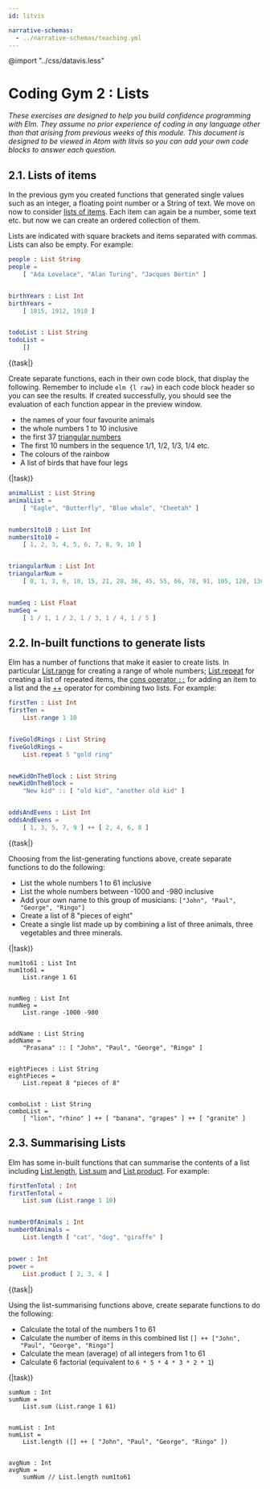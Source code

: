 ```yaml
---
id: litvis

narrative-schemas:
  - ../narrative-schemas/teaching.yml
---
```


@import "../css/datavis.less"

<!-- Everything above this line should probably be left untouched. -->

# Coding Gym 2 : Lists

_These exercises are designed to help you build confidence programming with Elm. They assume no prior experience of coding in any language other than that arising from previous weeks of this module. This document is designed to be viewed in Atom with litvis so you can add your own code blocks to answer each question._

## 2.1. Lists of items

In the previous gym you created functions that generated single values such as an integer, a floating point number or a String of text. We move on now to consider [lists of items](https://package.elm-lang.org/packages/elm/core/latest/List). Each item can again be a number, some text etc. but now we can create an ordered collection of them.

Lists are indicated with square brackets and items separated with commas. Lists can also be empty. For example:

```elm {l siding}
people : List String
people =
    [ "Ada Lovelace", "Alan Turing", "Jacques Bertin" ]


birthYears : List Int
birthYears =
    [ 1815, 1912, 1918 ]


todoList : List String
todoList =
    []
```

{(task|}

Create separate functions, each in their own code block, that display the following. Remember to include `elm {l raw}` in each code block header so you can see the results. If created successfully, you should see the evaluation of each function appear in the preview window.

- the names of your four favourite animals
- the whole numbers 1 to 10 inclusive
- the first 37 [triangular numbers](https://en.wikipedia.org/wiki/Triangular_number)
- The first 10 numbers in the sequence 1/1, 1/2, 1/3, 1/4 etc.
- The colours of the rainbow
- A list of birds that have four legs

{|task)}

```elm {l raw}
animalList : List String
animalList =
    [ "Eagle", "Butterfly", "Blue whale", "Cheetah" ]


numbers1to10 : List Int
numbers1to10 =
    [ 1, 2, 3, 4, 5, 6, 7, 8, 9, 10 ]


triangularNum : List Int
triangularNum =
    [ 0, 1, 3, 6, 10, 15, 21, 28, 36, 45, 55, 66, 78, 91, 105, 120, 136, 153, 171, 190, 210, 231, 253, 276, 300, 325, 351, 378, 406, 435, 465, 496, 528, 561, 595, 630, 666 ]


numSeq : List Float
numSeq =
    [ 1 / 1, 1 / 2, 1 / 3, 1 / 4, 1 / 5 ]
```

## 2.2. In-built functions to generate lists

Elm has a number of functions that make it easier to create lists. In particular [List.range](https://package.elm-lang.org/packages/elm/core/latest/List#range) for creating a range of whole numbers; [List.repeat](https://package.elm-lang.org/packages/elm/core/latest/List#repeat) for creating a list of repeated items, the [cons operator `::`](<https://package.elm-lang.org/packages/elm/core/latest/List#(::)>) for adding an item to a list and the [++](https://package.elm-lang.org/packages/elm/core/latest/Basics#++) operator for combining two lists. For example:

```elm {l siding raw}
firstTen : List Int
firstTen =
    List.range 1 10


fiveGoldRings : List String
fiveGoldRings =
    List.repeat 5 "gold ring"


newKidOnTheBlock : List String
newKidOnTheBlock =
    "New kid" :: [ "old kid", "another old kid" ]


oddsAndEvens : List Int
oddsAndEvens =
    [ 1, 3, 5, 7, 9 ] ++ [ 2, 4, 6, 8 ]
```

{(task|}

Choosing from the list-generating functions above, create separate functions to do the following:

- List the whole numbers 1 to 61 inclusive
- List the whole numbers between -1000 and -980 inclusive
- Add your own name to this group of musicians: `["John", "Paul", "George", "Ringo"]`
- Create a list of 8 "pieces of eight"
- Create a single list made up by combining a list of three animals, three vegetables and three minerals.

{|task)}

```elm{l raw}
num1to61 : List Int
num1to61 =
    List.range 1 61


numNeg : List Int
numNeg =
    List.range -1000 -980


addName : List String
addName =
    "Prasana" :: [ "John", "Paul", "George", "Ringo" ]


eightPieces : List String
eightPieces =
    List.repeat 8 "pieces of 8"


comboList : List String
comboList =
    [ "lion", "rhino" ] ++ [ "banana", "grapes" ] ++ [ "granite" ]
```

## 2.3. Summarising Lists

Elm has some in-built functions that can summarise the contents of a list including [List.length](https://package.elm-lang.org/packages/elm/core/latest/List#length), [List.sum](https://package.elm-lang.org/packages/elm/core/latest/List#sum) and [List.product](https://package.elm-lang.org/packages/elm/core/latest/List#product). For example:

```elm {l siding raw}
firstTenTotal : Int
firstTenTotal =
    List.sum (List.range 1 10)


numberOfAnimals : Int
numberOfAnimals =
    List.length [ "cat", "dog", "giraffe" ]


power : Int
power =
    List.product [ 2, 3, 4 ]
```

{(task|}

Using the list-summarising functions above, create separate functions to do the following:

- Calculate the total of the numbers 1 to 61
- Calculate the number of items in this combined list `[] ++ ["John", "Paul", "George", "Ringo"]`
- Calculate the mean (average) of all integers from 1 to 61
- Calculate 6 factorial (equivalent to `6 * 5 * 4 * 3 * 2 * 1`)

{|task)}

```elm{l raw}
sumNum : Int
sumNum =
    List.sum (List.range 1 61)


numList : Int
numList =
    List.length ([] ++ [ "John", "Paul", "George", "Ringo" ])


avgNum : Int
avgNum =
    sumNum // List.length num1to61
```
